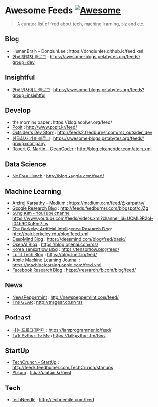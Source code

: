 # Awesome Feeds [![Awesome](https://cdn.rawgit.com/sindresorhus/awesome/d7305f38d29fed78fa85652e3a63e154dd8e8829/media/badge.svg)](https://github.com/sindresorhus/awesome)

> A curated list of feed about tech, machine learning, biz and etc..

## Blog

- [HumanBrain - DongjunLee](https://dongjunlee.github.io/) : https://dongjunlee.github.io/feed.xml
- [한국 개발자 블로그](https://github.com/BenjaminKim/awesome-blogs) : https://awesome-blogs.petabytes.org/feeds?group=dev

## Insightful
- [한국 인사이트 블로그](https://github.com/BenjaminKim/awesome-blogs) : https://awesome-blogs.petabytes.org/feeds?group=insightful

## Develop
- [the morning paper](https://blog.acolyer.org/) : https://blog.acolyer.org/feed/
- [Popit](http://www.popit.kr/) : http://www.popit.kr/feed/
- [Outsider's Dev Story](https://blog.outsider.ne.kr/) : http://feeds2.feedburner.com/rss_outsider_dev
- [한국회사 기술 블로그](https://github.com/BenjaminKim/awesome-blogs) : https://awesome-blogs.petabytes.org/feeds?group=company
- [Robert C. Martin - CleanCoder](http://blog.cleancoder.com/) : http://blog.cleancoder.com/atom.xml

## Data Science
- [No Free Hunch](http://blog.kaggle.com/) : http://blog.kaggle.com/feed/

## Machine Learning
- [Andrej Karpathy - Medium](https://medium.com/@karpathy/) : https://medium.com/feed/@karpathy/
- [Google Research Blog](https://research.googleblog.com/) : http://feeds.feedburner.com/blogspot/gJZg
- [Sung Kim - YouTube channel](https://www.youtube.com/user/hunkims/featured) : https://www.youtube.com/feeds/videos.xml?channel_id=UCML9R2ol-l0Ab9OXoNnr7Lw
- [The Berkeley Artificial Intelligence Research Blog](http://bair.berkeley.edu/blog/): http://bair.berkeley.edu/blog/feed.xml
- [DeepMind Blog](https://deepmind.com/blog/) : https://deepmind.com/blog/feed/basic/
- [OpenAI Blog](https://blog.openai.com/) : https://blog.openai.com/rss/
- [Korea Tensorflow Blog](https://tensorflow.blog/) : https://tensorflow.blog/feed/
- [Lunit Tech Blog](https://blog.lunit.io/feed/) : https://blog.lunit.io/feed/
- [Apple Machine Learning Journal](https://machinelearning.apple.com/feed.xml) : https://machinelearning.apple.com/feed.xml
- [Facebook Research Blog](https://research.fb.com/blog/) : https://research.fb.com/blog/feed/

## News
- [NewsPeppermint](http://newspeppermint.com/) : http://newspeppermint.com/feed/
- [The GEAR](http://thegear.co.kr) : http://thegear.co.kr/rss

## Podcast
- [나는 프로그래머다](https://iamprogrammer.io) : https://iamprogrammer.io/feed/
- [Talk Python To Me](https://talkpython.fm) : https://talkpython.fm/feed

## StartUp
- [TechCrunch - StartUp](https://techcrunch.com/startups/) : http://feeds.feedburner.com/TechCrunch/startups
- [Platum](http://platum.kr/) : http://platum.kr/feed

## Tech
- [techNeedle](http://techneedle.com/) : http://techneedle.com/feed